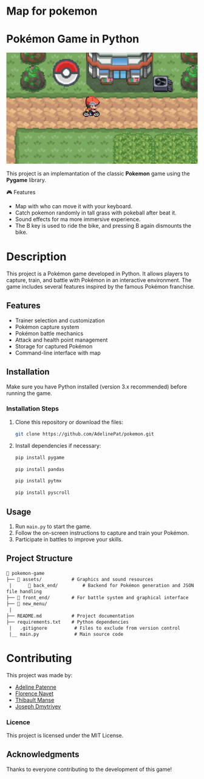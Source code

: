 # Map for pokemon

# Pokémon Game in Python

![preview main](gameplay.jpg)

This project is an implemantation of the classic
**Pokemon** game using the **Pygame** library.

🎮 Features

- Map with who can move it with your keyboard.
- Catch pokemon randomly in tall grass with pokeball after beat it.
- Sound effects for ma more immersive experience.
- The B key is used to ride the bike, and pressing B again dismounts the bike.

# Description

This project is a Pokémon game developed in Python. It allows players to capture, train, and battle with Pokémon in an interactive environment. The game includes several features inspired by the famous Pokémon franchise.

## Features

- Trainer selection and customization
- Pokémon capture system
- Pokémon battle mechanics
- Attack and health point management
- Storage for captured Pokémon
- Command-line interface with map

## Installation

Make sure you have Python installed (version 3.x recommended) before running the game.

### Installation Steps

1. Clone this repository or download the files:

   ```bash
   git clone https://github.com/AdelinePat/pokemon.git
   ```

2. Install dependencies if necessary:

   ```bash
   pip install pygame
   ```

   ```bash
   pip install pandas
   ```

   ```bash
   pip install pytmx
   ```

   ```bash
   pip install pyscroll
   ```

## Usage

1. Run `main.py` to start the game.
2. Follow the on-screen instructions to capture and train your Pokémon.
3. Participate in battles to improve your skills.

## Project Structure

```
📂 pokemon-game
├── 📁 assets/           # Graphics and sound resources
 |      📁 back_end/         # Backend for Pokémon generation and JSON file handling
├── 📁 front_end/        # For battle system and graphical interface
├── 📁 new_menu/
 |
├── README.md           # Project documentation
├── requirements.txt    # Python dependencies
 |   .gitignore          # Files to exclude from version control
 |__ main.py             # Main source code
```

# Contributing

This project was made by:

- [Adeline Patenne](https://github.com/AdelinePat/)
- [Florence Navet](https://github.com/florence-navet)
- [Thibault Manse](https://github.com/thibault-manse)
- [Joseph Dmytriyev ](https://github.com/joseph-Dmytrieyv)

### Licence

This project is licensed under the MIT License.

## Acknowledgments

Thanks to everyone contributing to the development of this game!
